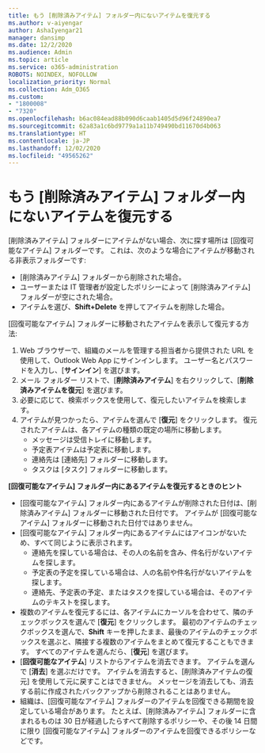 ```yaml
---
title: もう [削除済みアイテム] フォルダー内にないアイテムを復元する
ms.author: v-aiyengar
author: AshaIyengar21
manager: dansimp
ms.date: 12/2/2020
ms.audience: Admin
ms.topic: article
ms.service: o365-administration
ROBOTS: NOINDEX, NOFOLLOW
localization_priority: Normal
ms.collection: Adm_O365
ms.custom:
- "1800008"
- "7320"
ms.openlocfilehash: b6ac084ead88b090d6caab1405d5d96f24890ea7
ms.sourcegitcommit: 62a83a1c6bd9779a1a11b749490bd11670d4b063
ms.translationtype: HT
ms.contentlocale: ja-JP
ms.lasthandoff: 12/02/2020
ms.locfileid: "49565262"
---
```

# <a name="recover-an-item-thats-no-longer-in-your-deleted-items-folder"></a>もう [削除済みアイテム] フォルダー内にないアイテムを復元する

[削除済みアイテム] フォルダーにアイテムがない場合、次に探す場所は [回復可能なアイテム] フォルダーです。 これは、次のような場合にアイテムが移動される非表示フォルダーです:
- [削除済みアイテム] フォルダーから削除された場合。
- ユーザーまたは IT 管理者が設定したポリシーによって [削除済みアイテム] フォルダーが空にされた場合。
- アイテムを選び、**Shift+Delete** を押してアイテムを削除した場合。

[回復可能なアイテム] フォルダーに移動されたアイテムを表示して復元する方法:
1. Web ブラウザーで、組織のメールを管理する担当者から提供された URL を使用して、Outlook Web App にサインインします。 ユーザー名とパスワードを入力し、[**サインイン**] を選びます。
1. メール フォルダー リストで、[**削除済みアイテム**] を右クリックして、[**削除済みアイテムを復元**] を選びます。
1. 必要に応じて、検索ボックスを使用して、復元したいアイテムを検索します。
1. アイテムが見つかったら、アイテムを選んで [**復元**] をクリックします。
   復元されたアイテムは、各アイテムの種類の既定の場所に移動します。
    - メッセージは受信トレイに移動します。
    - 予定表アイテムは予定表に移動します。
    - 連絡先は [連絡先] フォルダーに移動します。
    - タスクは [タスク] フォルダーに移動します。

**[回復可能なアイテム] フォルダー内にあるアイテムを復元するときのヒント**

- [回復可能なアイテム] フォルダー内にあるアイテムが削除された日付は、[削除済みアイテム] フォルダーに移動された日付です。 アイテムが [回復可能なアイテム] フォルダーに移動された日付ではありません。
- [回復可能なアイテム] フォルダー内にあるアイテムにはアイコンがないため、すべて同じように表示されます。
    - 連絡先を探している場合は、その人の名前を含み、件名行がないアイテムを探します。
    - 予定表の予定を探している場合は、人の名前や件名行がないアイテムを探します。
    - 連絡先、予定表の予定、またはタスクを探している場合は、そのアイテムのテキストを探します。
- 複数のアイテムを復元するには、各アイテムにカーソルを合わせて、隣のチェックボックスを選んで [**復元**] をクリックします。 最初のアイテムのチェックボックスを選んで、**Shift** キーを押したまま、最後のアイテムのチェックボックスを選ぶと、隣接する複数のアイテムをまとめて復元することもできます。 すべてのアイテムを選んだら、[**復元**] を選びます。
- [**回復可能なアイテム**] リストからアイテムを消去できます。 アイテムを選んで [**消去**] を選ぶだけです。 アイテムを消去すると、[削除済みアイテムの復元] を使用して元に戻すことはできません。 メッセージを消去しても、消去する前に作成されたバックアップから削除されることはありません。
- 組織は、[回復可能なアイテム] フォルダーのアイテムを回復できる期間を設定している場合があります。 たとえば、[削除済みアイテム] フォルダーに含まれるものは 30 日が経過したらすべて削除するポリシーや、その後 14 日間に限り [回復可能なアイテム] フォルダーのアイテムを回復できるポリシーなどです。
